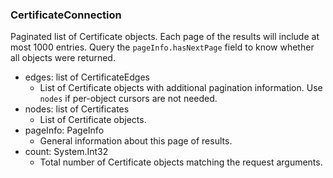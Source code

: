 ### CertificateConnection
Paginated list of Certificate objects. Each page of the results will include at most 1000 entries. Query the `pageInfo.hasNextPage` field to know whether all objects were returned.

- edges: list of CertificateEdges
  - List of Certificate objects with additional pagination information. Use `nodes` if per-object cursors are not needed.
- nodes: list of Certificates
  - List of Certificate objects.
- pageInfo: PageInfo
  - General information about this page of results.
- count: System.Int32
  - Total number of Certificate objects matching the request arguments.
